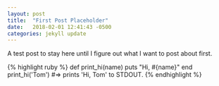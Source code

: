 ```yaml
---
layout: post
title:  "First Post Placeholder"
date:   2018-02-01 12:41:43 -0500
categories: jekyll update
---
```

A test post to stay here until I figure out what I want to post about first.

{% highlight ruby %}
def print_hi(name)
  puts "Hi, #{name}"
end
print_hi('Tom')
#=> prints 'Hi, Tom' to STDOUT.
{% endhighlight %}

[jekyll-docs]: https://jekyllrb.com/docs/home
[jekyll-gh]:   https://github.com/jekyll/jekyll
[jekyll-talk]: https://talk.jekyllrb.com/
